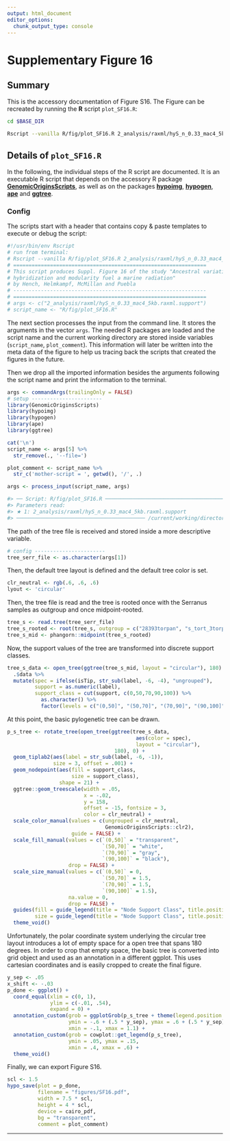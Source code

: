```yaml
---
output: html_document
editor_options:
  chunk_output_type: console
---
```

# Supplementary Figure 16



## Summary

This is the accessory documentation of Figure S16.
The Figure can be recreated by running the **R** script `plot_SF16.R`:

```sh
cd $BASE_DIR

Rscript --vanilla R/fig/plot_SF16.R 2_analysis/raxml/hyS_n_0.33_mac4_5kb.raxml.support
```

## Details of `plot_SF16.R`

In the following, the individual steps of the R script are documented.
It is an executable R script that depends on the accessory R package [**GenomicOriginsScripts**](https://k-hench.github.io/GenomicOriginsScripts), as well as on the packages [**hypoimg**](https://k-hench.github.io/hypoimg), [**hypogen**](https://k-hench.github.io/hypogen), [**ape**](http://ape-package.ird.fr/) and [**ggtree**](https://github.com/YuLab-SMU/ggtree).

### Config

The scripts start with a header that contains copy & paste templates to execute or debug the script:


```r
#!/usr/bin/env Rscript
# run from terminal:
# Rscript --vanilla R/fig/plot_SF16.R 2_analysis/raxml/hyS_n_0.33_mac4_5kb.raxml.support
# ===============================================================
# This script produces Suppl. Figure 16 of the study "Ancestral variation,
# hybridization and modularity fuel a marine radiation"
# by Hench, Helmkampf, McMillan and Puebla
# ---------------------------------------------------------------
# ===============================================================
# args <- c("2_analysis/raxml/hyS_n_0.33_mac4_5kb.raxml.support")
# script_name <- "R/fig/plot_SF16.R"
```

The next section processes the input from the command line.
It stores the arguments in the vector `args`.
The needed R packages are loaded and the script name and the current working directory are stored inside variables (`script_name`, `plot_comment`).
This information will later be written into the meta data of the figure to help us tracing back the scripts that created the figures in the future.

Then we drop all the imported information besides the arguments following the script name and print the information to the terminal.


```r
args <- commandArgs(trailingOnly = FALSE)
# setup -----------------------
library(GenomicOriginsScripts)
library(hypoimg)
library(hypogen)
library(ape)
library(ggtree)

cat('\n')
script_name <- args[5] %>%
  str_remove(., '--file=')

plot_comment <- script_name %>%
  str_c('mother-script = ', getwd(), '/', .)

args <- process_input(script_name, args)
```

```r
#> ── Script: R/fig/plot_SF16.R ────────────────────────────────────────────
#> Parameters read:
#> ★ 1: 2_analysis/raxml/hyS_n_0.33_mac4_5kb.raxml.support
#> ────────────────────────────────────────── /current/working/directory ───
```

The path of the tree file is received and stored inside a more descriptive variable.


```r
# config -----------------------
tree_serr_file <- as.character(args[1])
```

Then, the default tree layout is defined and the default tree color is set.


```r
clr_neutral <- rgb(.6, .6, .6)
lyout <- 'circular'
```

Then, the tree file is read and the tree is rooted once with the Serranus samples as outgroup and once midpoint-rooted.


```r
tree_s <- read.tree(tree_serr_file)
tree_s_rooted <- root(tree_s, outgroup = c("28393torpan", "s_tort_3torpan", "20478tabhon" ))
tree_s_mid <- phangorn::midpoint(tree_s_rooted)
```

Now, the support values of the tree are transformed into discrete support classes.


```r
tree_s_data <- open_tree(ggtree(tree_s_mid, layout = "circular"), 180) %>% 
  .$data %>% 
  mutate(spec = ifelse(isTip, str_sub(label, -6, -4), "ungrouped"),
         support = as.numeric(label),
         support_class = cut(support, c(0,50,70,90,100)) %>% 
           as.character() %>% 
           factor(levels = c("(0,50]", "(50,70]", "(70,90]", "(90,100]")))
```

At this point, the basic pylogenetic tree can be drawn.


```r
p_s_tree <- rotate_tree(open_tree(ggtree(tree_s_data,
                                          aes(color = spec),
                                          layout = "circular"), 
                                   180), 0) +
  geom_tiplab2(aes(label = str_sub(label, -6, -1)),
               size = 3, offset = .001) +
  geom_nodepoint(aes(fill = support_class,
                     size = support_class),
                 shape = 21) +
  ggtree::geom_treescale(width = .05,
                         x = -.02,
                         y = 158, 
                         offset = -15, fontsize = 3,
                         color = clr_neutral) +
  scale_color_manual(values = c(ungrouped = clr_neutral, 
                                GenomicOriginsScripts::clr2),
                     guide = FALSE) +
  scale_fill_manual(values = c(`(0,50]` = "transparent",
                               `(50,70]` = "white",
                               `(70,90]` = "gray",
                               `(90,100]` = "black"),
                    drop = FALSE) +
  scale_size_manual(values = c(`(0,50]` = 0,
                               `(50,70]` = 1.5,
                               `(70,90]` = 1.5,
                               `(90,100]` = 1.5),
                    na.value = 0,
                    drop = FALSE) +
  guides(fill = guide_legend(title = "Node Support Class", title.position = "top", ncol = 2),
         size = guide_legend(title = "Node Support Class", title.position = "top", ncol = 2)) +
  theme_void()
```

Unfortunately, the polar coordinate system underlying the circular tree layout introduces a lot of empty space for a open tree that spans 180 degrees.
In order to crop that empty space, the basic tree is converted into grid object and used as an annotation in a different ggplot.
This uses cartesian coordinates and is easily cropped to create the final figure.


```r
y_sep <- .05
x_shift <- -.03
p_done <- ggplot() +
  coord_equal(xlim = c(0, 1),
              ylim = c(-.01, .54),
              expand = 0) +
  annotation_custom(grob = ggplotGrob(p_s_tree + theme(legend.position = "none")),
                    ymin = -.6 + (.5 * y_sep), ymax = .6 + (.5 * y_sep),
                    xmin = -.1, xmax = 1.1) +
  annotation_custom(grob = cowplot::get_legend(p_s_tree),
                    ymin = .05, ymax = .15,
                    xmin = .4, xmax = .6) +
  theme_void()
```



Finally, we can export Figure S16.


```r
scl <- 1.5
hypo_save(plot = p_done,
          filename = "figures/SF16.pdf",
          width = 7.5 * scl,
          height = 4 * scl,
          device = cairo_pdf,
          bg = "transparent",
          comment = plot_comment)
```

---
